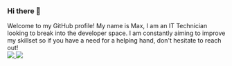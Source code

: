 ### Hi there 👋

<div>Welcome to my GitHub profile! My name is Max, I am an IT Technician looking to break into the developer space. I am constantly aiming to improve my skillset so if you have a need for a helping hand, don't hesitate to reach out! </div>

<a href="https://www.linkedin.com/in/maximilianmeischke/">
<img src='https://content.linkedin.com/content/dam/me/business/en-us/amp/brand-site/v2/bg/LI-Bug.svg.original.svg'>
</a>

<a href="https://www.instagram.com/maximilianm91/">
<img src='https://www.freepnglogos.com/uploads/logo-ig-png/logo-ig-instagram-new-logo-vector-download-13.png'>
</a>



<!--
**MeischkeM91/MeischkeM91** is a ✨ _special_ ✨ repository because its `README.md` (this file) appears on your GitHub profile.

Here are some ideas to get you started:

- 🔭 I’m currently working on ...
- 🌱 I’m currently learning ...
- 👯 I’m looking to collaborate on ...
- 🤔 I’m looking for help with ...
- 💬 Ask me about ...
- 📫 How to reach me: ...
- 😄 Pronouns: ...
- ⚡ Fun fact: ...
-->
